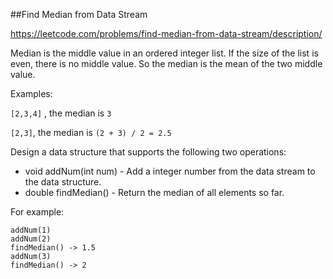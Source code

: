 ##Find Median from Data Stream

https://leetcode.com/problems/find-median-from-data-stream/description/

Median is the middle value in an ordered integer list. If the size of the list is even, there is no middle value. So the median is the mean of the two middle value.

Examples: 

`[2,3,4]` , the median is `3`

`[2,3]`, the median is `(2 + 3) / 2 = 2.5`

Design a data structure that supports the following two operations:

- void addNum(int num) - Add a integer number from the data stream to the data structure.
- double findMedian() - Return the median of all elements so far.

For example:

```
addNum(1)
addNum(2)
findMedian() -> 1.5
addNum(3) 
findMedian() -> 2
```



```java



```







